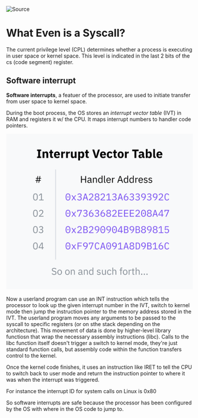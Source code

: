 ![Source](https://cpu.land/the-basics)
# What Even is a Syscall?

The current privilege level (CPL) determines whether a process is executing
in user space or kernel space. This level is indicated in the last 2 bits of
the cs (code segment) register.

## Software interrupt

**Software interrupts**, a featuer of the processor, are used to initiate transfer from user space to kernel space.

During the boot process, the OS stores an *interrupt vector table* (IVT) in RAM and registers it w/ the CPU. It maps interrupt numbers to handler code pointers.

![IVT](./images/interrupt-vector-table.png)

Now a userland program can use an INT instruction which tells the processor to look up the given interrupt number in the IVT, switch to kernel mode then jump the instruction pointer to the memory address stored in the IVT. The userland program moves any arguments to be passed to the syscall to specific registers (or on sthe stack depending on the architecture). This movement of data is done by higher-level library functiosn that wrap the necessary assembly instructions (libc). Calls to the libc function itself doesn't trigger a switch to kernel mode, they're just standard function calls, but assembly code within the function transfers control to the kernel.

Once the kernel code finishes, it uses an instruction like IRET to tell the CPU to switch back to user mode and return the instruction pointer to where it was when the interrupt was triggered.

For instance the interrupt ID for system calls on Linux is 0x80

So software interrupts are safe because the processor has been configured by the OS with where in the OS code to jump to. 

